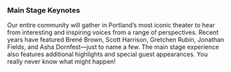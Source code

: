 ### Main Stage Keynotes

Our entire community will gather in Portland’s most iconic theater to hear from interesting and inspiring voices from a range of perspectives. Recent years have featured Brené Brown, Scott Harrison, Gretchen Rubin, Jonathan Fields, and Asha Dornfest—just to name a few. The main stage experience also features additional highlights and special guest appearances. You really never know what might happen!
